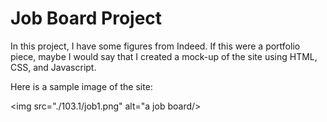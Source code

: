 # Job Board Project
In this project, I have some figures from Indeed. If this were a portfolio piece, maybe I would say that I created a mock-up of the site using HTML, CSS, and Javascript.

Here is a sample image of the site: 

<img src="./103.1/job1.png" alt="a job board/>
